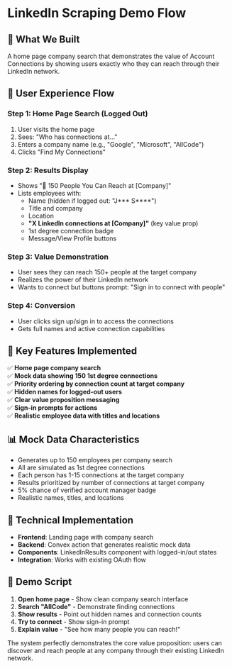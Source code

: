 # LinkedIn Scraping Demo Flow

## 🎯 **What We Built**

A home page company search that demonstrates the value of Account Connections by showing users exactly who they can reach through their LinkedIn network.

## 🚀 **User Experience Flow**

### **Step 1: Home Page Search (Logged Out)**
1. User visits the home page
2. Sees: "Who has connections at..."
3. Enters a company name (e.g., "Google", "Microsoft", "AllCode")
4. Clicks "Find My Connections"

### **Step 2: Results Display**
- Shows "🎯 150 People You Can Reach at [Company]"
- Lists employees with:
  - Name (hidden if logged out: "J*** S****")
  - Title and company
  - Location
  - **"X LinkedIn connections at [Company]"** (key value prop)
  - 1st degree connection badge
  - Message/View Profile buttons

### **Step 3: Value Demonstration**
- User sees they can reach 150+ people at the target company
- Realizes the power of their LinkedIn network
- Wants to connect but buttons prompt: "Sign in to connect with people"

### **Step 4: Conversion**
- User clicks sign up/sign in to access the connections
- Gets full names and active connection capabilities

## 🎨 **Key Features Implemented**

✅ **Home page company search**  
✅ **Mock data showing 150 1st degree connections**  
✅ **Priority ordering by connection count at target company**  
✅ **Hidden names for logged-out users**  
✅ **Clear value proposition messaging**  
✅ **Sign-in prompts for actions**  
✅ **Realistic employee data with titles and locations**

## 📊 **Mock Data Characteristics**

- Generates up to 150 employees per company search
- All are simulated as 1st degree connections
- Each person has 1-15 connections at the target company
- Results prioritized by number of connections at target company
- 5% chance of verified account manager badge
- Realistic names, titles, and locations

## 🔧 **Technical Implementation**

- **Frontend**: Landing page with company search
- **Backend**: Convex action that generates realistic mock data
- **Components**: LinkedInResults component with logged-in/out states
- **Integration**: Works with existing OAuth flow

## 🎪 **Demo Script**

1. **Open home page** - Show clean company search interface
2. **Search "AllCode"** - Demonstrate finding connections
3. **Show results** - Point out hidden names and connection counts
4. **Try to connect** - Show sign-in prompt
5. **Explain value** - "See how many people you can reach!"

The system perfectly demonstrates the core value proposition: users can discover and reach people at any company through their existing LinkedIn network.